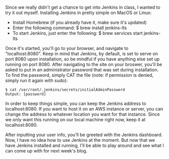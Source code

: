 Since we really didn't get a chance to get into Jenkins in class, I wanted to try it out myself. Installing Jenkins in pretty simple on MacOS or Linux:
- Install Homebrew (if you already have it, make sure it's updated)
- Enter the following command:
	$ brew install jenkins-lts
- To start Jenkins, just enter the following:
	$ brew services start jenkins-lts

Once it's started, you'll go to your browser, and navigate to "localhost:8080". Keep in mind that Jenkins, by default, is set to serve on port 8080 upon installation, so be mindful if you have anything else set up running on port 8080. After navigating to the site on your broswer, you'll be asked to put in an administrator password that was set during installation. To find the password, simply CAT the file (note: if permission is denied, simply run it again with sudo):

	$ cat /var/root/.jenkins/secrets/initialAdminPassword 
	Output: [password]
	
In order to keep things simple, you can keep the Jenkins address to localhost:8080. If you want to host it on an AWS instance or server, you can change the address to whatever location you want for that instance. Since we only want this running on our local machine right now, keep it at localhost:8080.

After inputting your user info, you'll be greeted with the Jenkins dashboard. Now, I have no idea how to use Jenkins at the moment. But now that we have Jenkins installed and running, I'll be able to play around and see what I can come up with for next week's blog.

